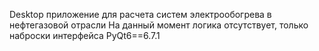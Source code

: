 Desktop приложение для расчета систем электрообогрева в нефтегазовой отрасли
На данный момент логика отсутствует, только наброски интерфейса
PyQt6==6.7.1